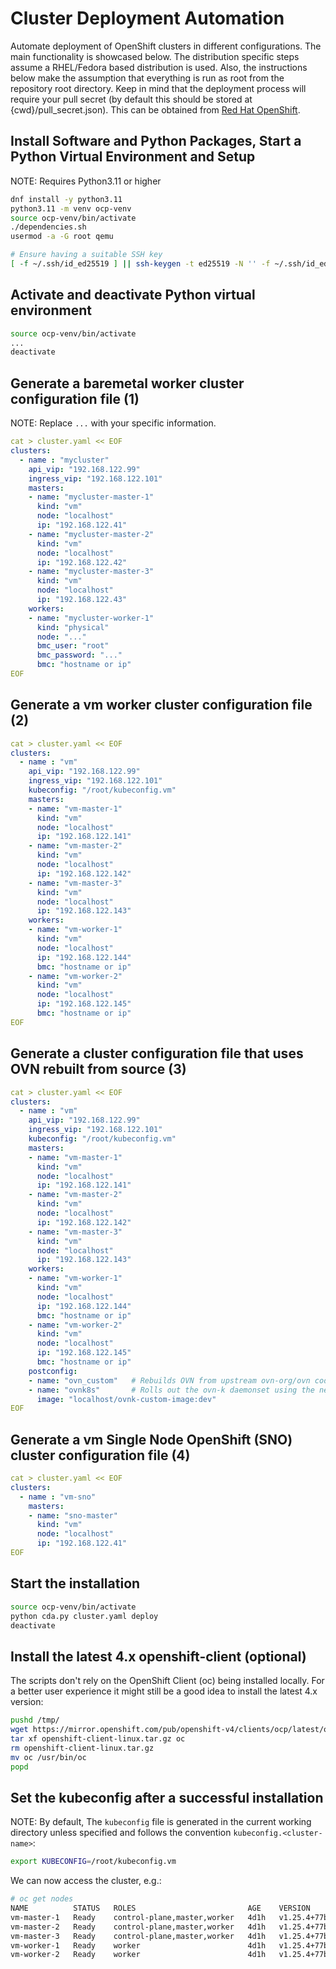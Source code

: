 # Cluster Deployment Automation
Automate deployment of OpenShift clusters in different configurations.
The main functionality is showcased below. The distribution specific
steps assume a RHEL/Fedora based distribution is used. Also, the
instructions below make the assumption that everything is run as root
from the repository root directory. Keep in mind that the deployment
process will require your pull secret (by default this should be stored
at {cwd}/pull_secret.json). This can be obtained from 
[Red Hat OpenShift](https://console.redhat.com/openshift/install/pull-secret).

## Install Software and Python Packages, Start a Python Virtual Environment and Setup
NOTE: Requires Python3.11 or higher
```bash
dnf install -y python3.11
python3.11 -m venv ocp-venv
source ocp-venv/bin/activate
./dependencies.sh
usermod -a -G root qemu

# Ensure having a suitable SSH key
[ -f ~/.ssh/id_ed25519 ] || ssh-keygen -t ed25519 -N '' -f ~/.ssh/id_ed25519
```

## Activate and deactivate Python virtual environment
```bash
source ocp-venv/bin/activate
...
deactivate
```

## Generate a baremetal worker cluster configuration file (1)
NOTE: Replace `...` with your specific information.
```yaml
cat > cluster.yaml << EOF
clusters:
  - name : "mycluster"
    api_vip: "192.168.122.99"
    ingress_vip: "192.168.122.101"
    masters:
    - name: "mycluster-master-1"
      kind: "vm"
      node: "localhost"
      ip: "192.168.122.41"
    - name: "mycluster-master-2"
      kind: "vm"
      node: "localhost"
      ip: "192.168.122.42"
    - name: "mycluster-master-3"
      kind: "vm"
      node: "localhost"
      ip: "192.168.122.43"
    workers:
    - name: "mycluster-worker-1"
      kind: "physical"
      node: "..."
      bmc_user: "root"
      bmc_password: "..."
      bmc: "hostname or ip"
EOF
```

## Generate a vm worker cluster configuration file (2)
```yaml
cat > cluster.yaml << EOF
clusters:
  - name : "vm"
    api_vip: "192.168.122.99"
    ingress_vip: "192.168.122.101"
    kubeconfig: "/root/kubeconfig.vm"
    masters:
    - name: "vm-master-1"
      kind: "vm"
      node: "localhost"
      ip: "192.168.122.141"
    - name: "vm-master-2"
      kind: "vm"
      node: "localhost"
      ip: "192.168.122.142"
    - name: "vm-master-3"
      kind: "vm"
      node: "localhost"
      ip: "192.168.122.143"
    workers:
    - name: "vm-worker-1"
      kind: "vm"
      node: "localhost"
      ip: "192.168.122.144"
      bmc: "hostname or ip"
    - name: "vm-worker-2"
      kind: "vm"
      node: "localhost"
      ip: "192.168.122.145"
      bmc: "hostname or ip"
EOF
```

## Generate a cluster configuration file that uses OVN rebuilt from source (3)
```yaml
cat > cluster.yaml << EOF
clusters:
  - name : "vm"
    api_vip: "192.168.122.99"
    ingress_vip: "192.168.122.101"
    kubeconfig: "/root/kubeconfig.vm"
    masters:
    - name: "vm-master-1"
      kind: "vm"
      node: "localhost"
      ip: "192.168.122.141"
    - name: "vm-master-2"
      kind: "vm"
      node: "localhost"
      ip: "192.168.122.142"
    - name: "vm-master-3"
      kind: "vm"
      node: "localhost"
      ip: "192.168.122.143"
    workers:
    - name: "vm-worker-1"
      kind: "vm"
      node: "localhost"
      ip: "192.168.122.144"
      bmc: "hostname or ip"
    - name: "vm-worker-2"
      kind: "vm"
      node: "localhost"
      ip: "192.168.122.145"
      bmc: "hostname or ip"
    postconfig:
    - name: "ovn_custom"   # Rebuilds OVN from upstream ovn-org/ovn code.
    - name: "ovnk8s"       # Rolls out the ovn-k daemonset using the new image.
      image: "localhost/ovnk-custom-image:dev"
EOF
```

## Generate a vm Single Node OpenShift (SNO) cluster configuration file (4)
```yaml
cat > cluster.yaml << EOF
clusters:
  - name : "vm-sno"
    masters:
    - name: "sno-master"
      kind: "vm"
      node: "localhost"
      ip: "192.168.122.41"
EOF
```

## Start the installation
```bash
source ocp-venv/bin/activate
python cda.py cluster.yaml deploy
deactivate
```

## Install the latest 4.x openshift-client (optional)
The scripts don't rely on the OpenShift Client (oc) being installed locally.
For a better user experience it might still be a good idea to install the
latest 4.x version:
```bash
pushd /tmp/
wget https://mirror.openshift.com/pub/openshift-v4/clients/ocp/latest/openshift-client-linux.tar.gz
tar xf openshift-client-linux.tar.gz oc
rm openshift-client-linux.tar.gz
mv oc /usr/bin/oc
popd
```

## Set the kubeconfig after a successful installation
NOTE: By default, The `kubeconfig` file is generated in the current working directory
unless specified and follows the convention `kubeconfig.<cluster-name>`:
```bash
export KUBECONFIG=/root/kubeconfig.vm
```

We can now access the cluster, e.g.:

```bash
# oc get nodes
NAME          STATUS   ROLES                         AGE    VERSION
vm-master-1   Ready    control-plane,master,worker   4d1h   v1.25.4+77bec7a
vm-master-2   Ready    control-plane,master,worker   4d1h   v1.25.4+77bec7a
vm-master-3   Ready    control-plane,master,worker   4d1h   v1.25.4+77bec7a
vm-worker-1   Ready    worker                        4d1h   v1.25.4+77bec7a
vm-worker-2   Ready    worker                        4d1h   v1.25.4+77bec7a
```
